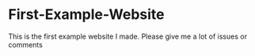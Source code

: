 # First-Example-Website
 This is the first example website I made. Please give me a lot of issues or comments
